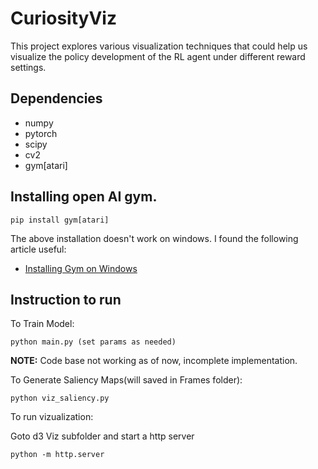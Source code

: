 # CuriosityViz
This project explores various visualization techniques that could help us visualize the policy development of the RL agent under different reward settings.

## Dependencies
* numpy
* pytorch
* scipy
* cv2
* gym[atari]

## Installing open AI gym.
```
pip install gym[atari]
```
The above installation doesn't work on windows. I found the following article useful:
* [Installing Gym on Windows](https://medium.com/@SeoJaeDuk/archive-post-how-to-install-open-ai-gym-on-windows-1f5208c16179)

## Instruction to run

To Train Model:

```
python main.py (set params as needed)
```
**NOTE:** Code base not working as of now, incomplete implementation.

To Generate Saliency Maps(will saved in Frames folder):

```
python viz_saliency.py
```

To run vizualization:

Goto d3 Viz subfolder and start a http server
```
python -m http.server 
```
